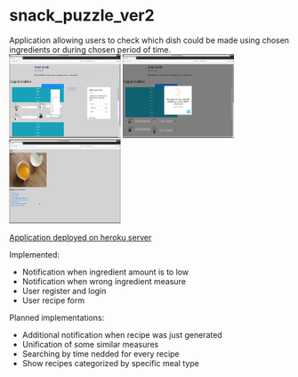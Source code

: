 # snack_puzzle_ver2
Application allowing users to check which dish could be made using chosen ingredients or during chosen period of time.  
<img src="snack_puzzle/static/images/snack01.png" alt="Snack Puzzle" width="200" height="150"/>
<img src="snack_puzzle/static/images/snack02.png" alt="Snack Puzzle" width="200" height="150"/>
<img src="snack_puzzle/static/images/snack03.png" alt="Snack Puzzle" width="200" height="150"/>

<a href="https://snack-puzzle.herokuapp.com/">Application deployed on heroku server</a>

Implemented:
- Notification when ingredient amount is to low
- Notification when wrong ingredient measure
- User register and login
- User recipe form

Planned implementations:
- Additional notification when recipe was just generated
- Unification of some similar measures
- Searching by time nedded for every recipe
- Show recipes categorized by specific meal type
